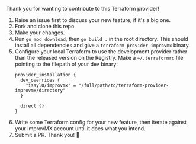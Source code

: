 Thank you for wanting to contribute to this Terraform provider!

1. Raise an issue first to discuss your new feature, if it's a big one.
1. Fork and clone this repo.
1. Make your changes.
1. Run `go mod download`, then `go build .` in the root directory. This should install all dependencies and give a `terraform-provider-improvmx` binary.
1. Configure your local Terraform to use the development provider rather than the released version on the Registry. Make a `~/.terraformrc` file pointing to the filepath of your dev binary:
    ```hcl
    provider_installation {
      dev_overrides {
        "issyl0/improvmx" = "/full/path/to/terraform-provider-improvmx/directory"
      }

      direct {}
    }
    ```
1. Write some Terraform config for your new feature, then iterate against your ImprovMX account until it does what you intend.
1. Submit a PR. Thank you! 🙇
